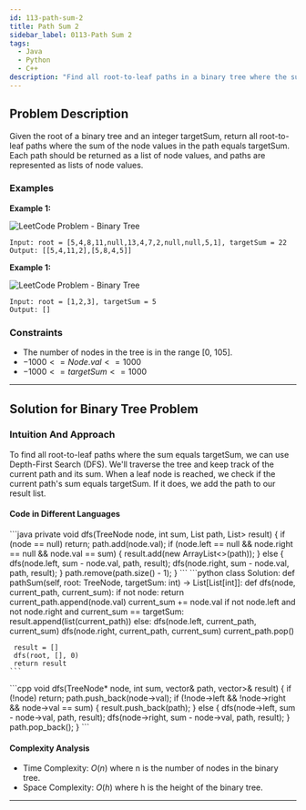 ```yaml
---
id: 113-path-sum-2
title: Path Sum 2
sidebar_label: 0113-Path Sum 2
tags:
  - Java
  - Python
  - C++
description: "Find all root-to-leaf paths in a binary tree where the sum of the node values equals a given number."
---
```


## Problem Description

Given the root of a binary tree and an integer targetSum, return all root-to-leaf paths where the sum of the node values in the path equals targetSum. Each path should be returned as a list of node values, and paths are represented as lists of node values.

### Examples

**Example 1:**

![LeetCode Problem - Binary Tree](https://assets.leetcode.com/uploads/2021/01/18/pathsumii1.jpg)
```
Input: root = [5,4,8,11,null,13,4,7,2,null,null,5,1], targetSum = 22
Output: [[5,4,11,2],[5,8,4,5]]
```

**Example 1:**

![LeetCode Problem - Binary Tree](https://assets.leetcode.com/uploads/2021/01/18/pathsum2.jpg)
```
Input: root = [1,2,3], targetSum = 5
Output: []
```

### Constraints

- The number of nodes in the tree is in the range [0, 105].
- $-1000 <= Node.val <= 1000$
- $-1000 <= targetSum <= 1000$
---

## Solution for Binary Tree Problem

### Intuition And Approach

To find all root-to-leaf paths where the sum equals targetSum, we can use Depth-First Search (DFS). We'll traverse the tree and keep track of the current path and its sum. When a leaf node is reached, we check if the current path's sum equals targetSum. If it does, we add the path to our result list.

<Tabs>
 <tabItem value="Recursive" label="Recursive">


#### Code in Different Languages

<Tabs>
  <TabItem value="Java" label="Java" default>
  <SolutionAuthor name="@Vipullakum007"/>
   ```java
  private void dfs(TreeNode node, int sum, List<Integer> path, List<List<Integer>> result) {
    if (node == null) return;
    path.add(node.val);
    if (node.left == null && node.right == null && node.val == sum) {
        result.add(new ArrayList<>(path));
    } else {
        dfs(node.left, sum - node.val, path, result);
        dfs(node.right, sum - node.val, path, result);
    }
    path.remove(path.size() - 1);
}
    ```

  </TabItem>
  <TabItem value="Python" label="Python">
  <SolutionAuthor name="@Vipullakum007"/>
   ```python
    class Solution:
 def pathSum(self, root: TreeNode, targetSum: int) -> List[List[int]]:
     def dfs(node, current_path, current_sum):
         if not node:
             return
         current_path.append(node.val)
         current_sum += node.val
         if not node.left and not node.right and current_sum == targetSum:
             result.append(list(current_path))
         else:
             dfs(node.left, current_path, current_sum)
             dfs(node.right, current_path, current_sum)
         current_path.pop()
     
     result = []
     dfs(root, [], 0)
     return result
    ```

  </TabItem>
  <TabItem value="C++" label="C++">
  <SolutionAuthor name="@Vipullakum007"/>
   ```cpp
    void dfs(TreeNode* node, int sum, vector<int>& path, vector<vector<int>>& result) {
    if (!node) return;
    path.push_back(node->val);
    if (!node->left && !node->right && node->val == sum) {
        result.push_back(path);
    } else {
        dfs(node->left, sum - node->val, path, result);
        dfs(node->right, sum - node->val, path, result);
    }
    path.pop_back();
}
    ```

  </TabItem>
</Tabs>

#### Complexity Analysis

- Time Complexity: $O(n)$ where n is the number of nodes in the binary tree.
- Space Complexity: $O(h)$ where h is the height of the binary tree.

</tabItem>
</Tabs>


---